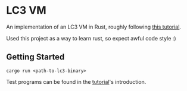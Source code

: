 # LC3 VM
An implementation of an LC3 VM in Rust, roughly following [this tutorial](https://justinmeiners.github.io/lc3-vm/).

Used this project as a way to learn rust, so expect awful code style :)

## Getting Started
```
cargo run <path-to-lc3-binary>
```

Test programs can be found in the [tutorial](https://justinmeiners.github.io/lc3-vm/)'s introduction.


